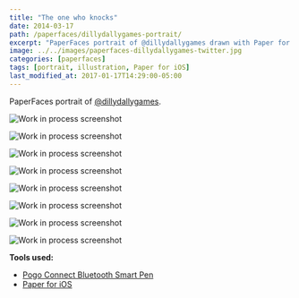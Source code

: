 ```yaml
---
title: "The one who knocks"
date: 2014-03-17
path: /paperfaces/dillydallygames-portrait/
excerpt: "PaperFaces portrait of @dillydallygames drawn with Paper for iOS on an iPad."
image: ../../images/paperfaces-dillydallygames-twitter.jpg
categories: [paperfaces]
tags: [portrait, illustration, Paper for iOS]
last_modified_at: 2017-01-17T14:29:00-05:00
---
```


PaperFaces portrait of [@dillydallygames](https://twitter.com/dillydallygames).

![Work in process screenshot](../../images/paperfaces-dillydallygames-process-1-lg.jpg)

![Work in process screenshot](../../images/paperfaces-dillydallygames-process-2-lg.jpg)

![Work in process screenshot](../../images/paperfaces-dillydallygames-process-3-lg.jpg)

![Work in process screenshot](../../images/paperfaces-dillydallygames-process-4-lg.jpg)

![Work in process screenshot](../../images/paperfaces-dillydallygames-process-5-lg.jpg)

![Work in process screenshot](../../images/paperfaces-dillydallygames-process-6-lg.jpg)

![Work in process screenshot](../../images/paperfaces-dillydallygames-process-7-lg.jpg)

![Work in process screenshot](../../images/paperfaces-dillydallygames-process-8-lg.jpg)

**Tools used:**

- [Pogo Connect Bluetooth Smart Pen](https://www.amazon.com/gp/product/B009K448L4/ref=as_li_ss_tl?ie=UTF8&camp=1789&creative=390957&creativeASIN=B009K448L4&linkCode=as2&tag=mademist-20)
- [Paper for iOS](https://paper.bywetransfer.com/)
